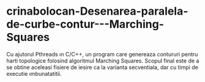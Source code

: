 # crinabolocan-Desenarea-paralela-de-curbe-contur---Marching-Squares

Cu ajutorul Pthreads ın C/C++, un program
care genereaza contururi pentru harti topologice folosind algoritmul Marching Squares. Scopul final este de
a se obtine aceleasi fisiere de iesire ca la varianta secventiala, dar cu timpi de executie ımbunatatitii.
